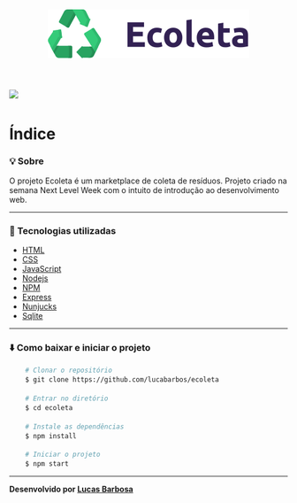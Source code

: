 <h1 align="center">
    <img src="public/assets/logo.svg">
</h1>

<h1> 
    <img src="https://ik.imagekit.io/lukebarbos/Peek_2020-06-10_07-07_emFV9bjtG.gif">
</h1>    
    
# Índice
 

### :bulb: Sobre
O projeto Ecoleta é um marketplace de coleta de resíduos. Projeto criado na semana Next Level Week com o intuito de introdução ao desenvolvimento web.

---

### :rocket: Tecnologias utilizadas

* [HTML](https://developer.mozilla.org/pt-BR/docs/Web/HTML)
* [CSS](https://developer.mozilla.org/pt-BR/docs/Web/CSS)
* [JavaScript](https://www.javascript.com/)
* [Nodejs](https://nodejs.org/en/)
* [NPM](https://www.npmjs.com/)
* [Express](https://expressjs.com/pt-br/)
* [Nunjucks](https://mozilla.github.io/nunjucks/)
* [Sqlite](https://www.sqlite.org/index.html)

---

### :arrow_down: Como baixar e iniciar o projeto



```bash
    # Clonar o repositório
    $ git clone https://github.com/lucabarbos/ecoleta

    # Entrar no diretório
    $ cd ecoleta

    # Instale as dependências
    $ npm install
    
    # Iniciar o projeto
    $ npm start
```   
   
---   
__Desenvolvido por [Lucas Barbosa](https://github.com/lucabarbos)__
